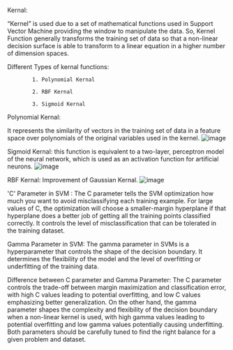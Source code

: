 Kernal:

“Kernel” is used due to a set of mathematical functions used in Support Vector Machine providing the window to manipulate the data. So, Kernel Function generally transforms the training set of data so that a non-linear decision surface is able to transform to a linear equation in a higher number of dimension spaces.

Different Types of kernal functions:


            1. Polynomial Kernal
            
            2. RBF Kernal
            
            3. Sigmoid Kernal

Polynomial Kernal:


It represents the similarity of vectors in the training set of data in a feature space over polynomials of the original variables used in the kernel.
![image](https://github.com/Astik-Gorai/ML-Lab/assets/81304561/aebe0e39-c6b2-454d-a6e7-fb2b1e2df864)


Sigmoid Kernal:
this function is equivalent to a two-layer, perceptron model of the neural network, which is used as an activation function for artificial neurons.
![image](https://github.com/Astik-Gorai/ML-Lab/assets/81304561/92fdc534-7b68-468d-bc0f-b3f4601ed9ff)

RBF Kernal:
Improvement of Gaussian Kernal.
![image](https://github.com/Astik-Gorai/ML-Lab/assets/81304561/beaf4686-77e8-4e4a-8783-047a0446a242)

'C' Parameter in SVM :
The C parameter tells the SVM optimization how much you want to avoid misclassifying each training example. For large values of C, the optimization will choose a smaller-margin hyperplane if that hyperplane does a better job of getting all the training points classified correctly.
It controls the level of misclassification that can be tolerated in the training dataset.

Gamma Parameter in SVM:
The gamma parameter in SVMs is a hyperparameter that controls the shape of the decision boundary. It determines the flexibility of the model and the level of overfitting or underfitting of the training data.

Difference between C parameter and Gamma Parameter:
The C parameter controls the trade-off between margin maximization and classification error, with high C values leading to potential overfitting, and low C values emphasizing better generalization. On the other hand, the gamma parameter shapes the complexity and flexibility of the decision boundary when a non-linear kernel is used, with high gamma values leading to potential overfitting and low gamma values potentially causing underfitting. Both parameters should be carefully tuned to find the right balance for a given problem and dataset.


